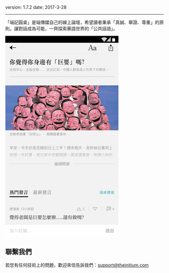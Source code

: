 version: 1.7.2
date: 2017-3-28

---

「端記圓桌」是端傳媒自己的線上論壇，希望讀者秉承「真誠、舉證、尊重」的原則，讓對話成為可能，一齊探索華語世界的「公共話語」。

![Today Widget](./initium-roundtable.png)


## 聯繫我們

若您有任何技術上的問題，歡迎來信告訴我們：[support@theinitium.com](mailto:support@theinitium.com)